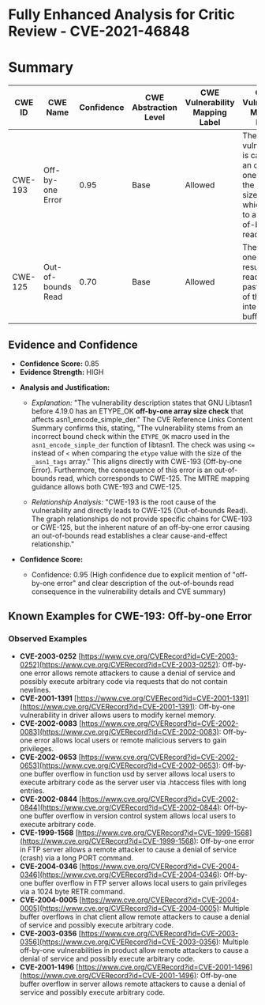 # Fully Enhanced Analysis for Critic Review - CVE-2021-46848

# Summary
| CWE ID | CWE Name | Confidence | CWE Abstraction Level | CWE Vulnerability Mapping Label | CWE-Vulnerability Mapping Notes |
|---|---|---|---|---|---|
| CWE-193 | Off-by-one Error | 0.95 | Base | Allowed | The vulnerability is caused by an off-by-one error in the array size check, which leads to an out-of-bounds read. |
| CWE-125 | Out-of-bounds Read | 0.70 | Base | Allowed | The off-by-one error results in reading data past the end of the intended buffer. |

## Evidence and Confidence

*   **Confidence Score:** 0.85
*   **Evidence Strength:** HIGH

- **Analysis and Justification:**  
  - *Explanation:* "The vulnerability description states that GNU Libtasn1 before 4.19.0 has an ETYPE_OK **off-by-one array size check** that affects asn1_encode_simple_der." The CVE Reference Links Content Summary confirms this, stating, "The vulnerability stems from an incorrect bound check within the `ETYPE_OK` macro used in the `asn1_encode_simple_der` function of libtasn1. The check was using `<=` instead of `<` when comparing the `etype` value with the size of the `_asn1_tags` array." This aligns directly with CWE-193 (Off-by-one Error). Furthermore, the consequence of this error is an out-of-bounds read, which corresponds to CWE-125. The MITRE mapping guidance allows both CWE-193 and CWE-125.
  
  - *Relationship Analysis:* "CWE-193 is the root cause of the vulnerability and directly leads to CWE-125 (Out-of-bounds Read). The graph relationships do not provide specific chains for CWE-193 or CWE-125, but the inherent nature of an off-by-one error causing an out-of-bounds read establishes a clear cause-and-effect relationship."

- **Confidence Score:**  
  - Confidence: 0.95 (High confidence due to explicit mention of "off-by-one error" and clear description of the out-of-bounds read consequence in the vulnerability details and CVE summary)



## Known Examples for CWE-193: Off-by-one Error
### Observed Examples
- **CVE-2003-0252** [https://www.cve.org/CVERecord?id=CVE-2003-0252](https://www.cve.org/CVERecord?id=CVE-2003-0252): Off-by-one error allows remote attackers to cause a denial of service and possibly execute arbitrary code via requests that do not contain newlines.
- **CVE-2001-1391** [https://www.cve.org/CVERecord?id=CVE-2001-1391](https://www.cve.org/CVERecord?id=CVE-2001-1391): Off-by-one vulnerability in driver allows users to modify kernel memory.
- **CVE-2002-0083** [https://www.cve.org/CVERecord?id=CVE-2002-0083](https://www.cve.org/CVERecord?id=CVE-2002-0083): Off-by-one error allows local users or remote malicious servers to gain privileges.
- **CVE-2002-0653** [https://www.cve.org/CVERecord?id=CVE-2002-0653](https://www.cve.org/CVERecord?id=CVE-2002-0653): Off-by-one buffer overflow in function usd by server allows local users to execute arbitrary code as the server user via .htaccess files with long entries.
- **CVE-2002-0844** [https://www.cve.org/CVERecord?id=CVE-2002-0844](https://www.cve.org/CVERecord?id=CVE-2002-0844): Off-by-one buffer overflow in version control system allows local users to execute arbitrary code.
- **CVE-1999-1568** [https://www.cve.org/CVERecord?id=CVE-1999-1568](https://www.cve.org/CVERecord?id=CVE-1999-1568): Off-by-one error in FTP server allows a remote attacker to cause a denial of service (crash) via a long PORT command.
- **CVE-2004-0346** [https://www.cve.org/CVERecord?id=CVE-2004-0346](https://www.cve.org/CVERecord?id=CVE-2004-0346): Off-by-one buffer overflow in FTP server allows local users to gain privileges via a 1024 byte RETR command.
- **CVE-2004-0005** [https://www.cve.org/CVERecord?id=CVE-2004-0005](https://www.cve.org/CVERecord?id=CVE-2004-0005): Multiple buffer overflows in chat client allow remote attackers to cause a denial of service and possibly execute arbitrary code.
- **CVE-2003-0356** [https://www.cve.org/CVERecord?id=CVE-2003-0356](https://www.cve.org/CVERecord?id=CVE-2003-0356): Multiple off-by-one vulnerabilities in product allow remote attackers to cause a denial of service and possibly execute arbitrary code.
- **CVE-2001-1496** [https://www.cve.org/CVERecord?id=CVE-2001-1496](https://www.cve.org/CVERecord?id=CVE-2001-1496): Off-by-one buffer overflow in server allows remote attackers to cause a denial of service and possibly execute arbitrary code.
